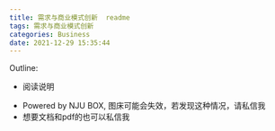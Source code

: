 ```yaml
---
title: 需求与商业模式创新  readme
tags: 需求与商业模式创新
categories: Business
date: 2021-12-29 15:35:44
---
```


Outline:
* 阅读说明

<!--more-->

* Powered by NJU BOX, 图床可能会失效，若发现这种情况，请私信我
* 想要文档和pdf的也可以私信我
